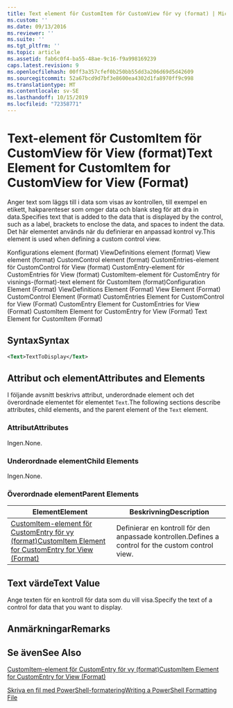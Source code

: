 ```yaml
---
title: Text element för CustomItem för CustomView för vy (format) | Microsoft Docs
ms.custom: ''
ms.date: 09/13/2016
ms.reviewer: ''
ms.suite: ''
ms.tgt_pltfrm: ''
ms.topic: article
ms.assetid: fab6c0f4-ba55-48ae-9c16-f9a998169239
caps.latest.revision: 9
ms.openlocfilehash: 00ff3a357cfef0b250bb55dd3a206d69d5d42609
ms.sourcegitcommit: 52a67bcd9d7bf3e8600ea4302d1fa8970ff9c998
ms.translationtype: MT
ms.contentlocale: sv-SE
ms.lasthandoff: 10/15/2019
ms.locfileid: "72358771"
---
```

# <a name="text-element-for-customitem-for-customview-for-view-format"></a><span data-ttu-id="cc8a2-102">Text-element för CustomItem för CustomView för View (format)</span><span class="sxs-lookup"><span data-stu-id="cc8a2-102">Text Element for CustomItem for CustomView for View (Format)</span></span>

<span data-ttu-id="cc8a2-103">Anger text som läggs till i data som visas av kontrollen, till exempel en etikett, hakparenteser som omger data och blank steg för att dra in data.</span><span class="sxs-lookup"><span data-stu-id="cc8a2-103">Specifies text that is added to the data that is displayed by the control, such as a label, brackets to enclose the data, and spaces to indent the data.</span></span> <span data-ttu-id="cc8a2-104">Det här elementet används när du definierar en anpassad kontrol vy.</span><span class="sxs-lookup"><span data-stu-id="cc8a2-104">This element is used when defining a custom control view.</span></span>

<span data-ttu-id="cc8a2-105">Konfigurations element (format) ViewDefinitions element (format) View element (format) CustomControl element (format) CustomEntries-element för CustomControl för View (format) CustomEntry-element för CustomEntries för View (format) CustomItem-element för CustomEntry för visnings-(format)-text element för CustomItem (format)</span><span class="sxs-lookup"><span data-stu-id="cc8a2-105">Configuration Element (Format) ViewDefinitions Element (Format) View Element (Format) CustomControl Element (Format) CustomEntries Element for CustomControl for View (Format) CustomEntry Element for CustomEntries for View (Format) CustomItem Element for CustomEntry for View (Format) Text Element for CustomItem (Format)</span></span>

## <a name="syntax"></a><span data-ttu-id="cc8a2-106">Syntax</span><span class="sxs-lookup"><span data-stu-id="cc8a2-106">Syntax</span></span>

```xml
<Text>TextToDisplay</Text>
```

## <a name="attributes-and-elements"></a><span data-ttu-id="cc8a2-107">Attribut och element</span><span class="sxs-lookup"><span data-stu-id="cc8a2-107">Attributes and Elements</span></span>

<span data-ttu-id="cc8a2-108">I följande avsnitt beskrivs attribut, underordnade element och det överordnade elementet för elementet `Text`.</span><span class="sxs-lookup"><span data-stu-id="cc8a2-108">The following sections describe attributes, child elements, and the parent element of the `Text` element.</span></span>

### <a name="attributes"></a><span data-ttu-id="cc8a2-109">Attribut</span><span class="sxs-lookup"><span data-stu-id="cc8a2-109">Attributes</span></span>

<span data-ttu-id="cc8a2-110">Ingen.</span><span class="sxs-lookup"><span data-stu-id="cc8a2-110">None.</span></span>

### <a name="child-elements"></a><span data-ttu-id="cc8a2-111">Underordnade element</span><span class="sxs-lookup"><span data-stu-id="cc8a2-111">Child Elements</span></span>

<span data-ttu-id="cc8a2-112">Ingen.</span><span class="sxs-lookup"><span data-stu-id="cc8a2-112">None.</span></span>

### <a name="parent-elements"></a><span data-ttu-id="cc8a2-113">Överordnade element</span><span class="sxs-lookup"><span data-stu-id="cc8a2-113">Parent Elements</span></span>

|<span data-ttu-id="cc8a2-114">Element</span><span class="sxs-lookup"><span data-stu-id="cc8a2-114">Element</span></span>|<span data-ttu-id="cc8a2-115">Beskrivning</span><span class="sxs-lookup"><span data-stu-id="cc8a2-115">Description</span></span>|
|-------------|-----------------|
|[<span data-ttu-id="cc8a2-116">CustomItem-element för CustomEntry för vy (format)</span><span class="sxs-lookup"><span data-stu-id="cc8a2-116">CustomItem Element for CustomEntry for View (Format)</span></span>](./customitem-element-for-customentry-for-customcontrol-for-view-format.md)|<span data-ttu-id="cc8a2-117">Definierar en kontroll för den anpassade kontrollen.</span><span class="sxs-lookup"><span data-stu-id="cc8a2-117">Defines a control for the custom control view.</span></span>|

## <a name="text-value"></a><span data-ttu-id="cc8a2-118">Text värde</span><span class="sxs-lookup"><span data-stu-id="cc8a2-118">Text Value</span></span>

<span data-ttu-id="cc8a2-119">Ange texten för en kontroll för data som du vill visa.</span><span class="sxs-lookup"><span data-stu-id="cc8a2-119">Specify the text of a control for data that you want to display.</span></span>

## <a name="remarks"></a><span data-ttu-id="cc8a2-120">Anmärkningar</span><span class="sxs-lookup"><span data-stu-id="cc8a2-120">Remarks</span></span>

## <a name="see-also"></a><span data-ttu-id="cc8a2-121">Se även</span><span class="sxs-lookup"><span data-stu-id="cc8a2-121">See Also</span></span>

[<span data-ttu-id="cc8a2-122">CustomItem-element för CustomEntry för vy (format)</span><span class="sxs-lookup"><span data-stu-id="cc8a2-122">CustomItem Element for CustomEntry for View (Format)</span></span>](./customitem-element-for-customentry-for-customcontrol-for-view-format.md)

[<span data-ttu-id="cc8a2-123">Skriva en fil med PowerShell-formatering</span><span class="sxs-lookup"><span data-stu-id="cc8a2-123">Writing a PowerShell Formatting File</span></span>](./writing-a-powershell-formatting-file.md)
